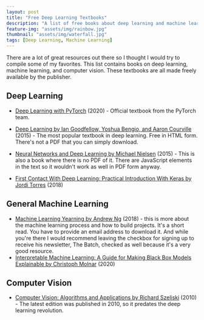 ```yaml
---
layout: post
title: "Free Deep Learning Textbooks"
description: "A list of free books about deep learning and machine learning"
feature-img: "assets/img/rainbow.jpg"
thumbnail: "assets/img/waterfall.jpg"
tags: [Deep Learning, Machine Learning]
---
```


There are a lot of great resources out there so I thought I would try to compile some of my favorites. This list contains books on deep learning, machine learning, and computer vision. These textbooks are all made freely available by the publisher.

## Deep Learning

* [Deep Learning with PyTorch](https://pytorch.org/assets/deep-learning/Deep-Learning-with-PyTorch.pdf) (2020) - Official textbook from the PyTorch team.
* [Deep Learning by Ian Goodfellow, Yoshua Bengio, and Aaron Courville](https://www.deeplearningbook.org/) (2015) - The most popular textbook in deep learning. Free in HTML form. There's not a PDF that you can simply download.
* [Neural Networks and Deep Learning by Michael Nielsen](http://neuralnetworksanddeeplearning.com/index.html) (2015) - This is also a book where there is no PDF of it. There are JavaScript elements in the text so it wouldn't work as well in PDF form anyway.

* [First Contact With Deep Learning: Practical Introduction With Keras by Jordi Torres](https://torres.ai/first-contact-deep-learning-practical-introduction-keras/) (2018)

## General Machine Learning

* [Machine Learning Yearning by Andrew Ng](https://www.deeplearning.ai/machine-learning-yearning/) (2018) - this is more about the machine learning process and how to build projects. It's a short read. You have to provide an email address to download it. And while you're there I would recommend leaving the checkbox for signing up to receive his newsletter, The Batch, checked as well because it's a very good resource.
* [Interpretable Machine Learning: A Guide for Making Black Box Models Explainable by Christoph Molnar](https://christophm.github.io/interpretable-ml-book/) (2020)

## Computer Vision

* [Computer Vision: Algorithms and Applications by Richard Szeliski](http://szeliski.org/Book/drafts/SzeliskiBook_20100903_draft.pdf) (2010) - The latest edition was published in 2010, so it predates the deep learning revolution.

